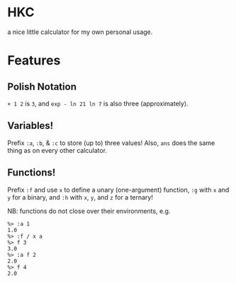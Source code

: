 # HKC
a nice little calculator for my own personal usage.

# Features
## Polish Notation
`+ 1 2` is `3`, and `exp - ln 21 ln 7` is also three (approximately).
## Variables!
Prefix `:a`, `:b`, & `:c` to store (up to) three values!
Also, `ans` does the same thing as on every other calculator.
## Functions!
Prefix `:f` and use `x` to define a unary (one-argument) function,
`:g` with `x` and `y` for a binary, and `:h` with `x`, `y`, and `z` for a ternary!

NB: functions do not close over their environments, e.g.
```
%> :a 1
1.0
%> :f / x a
%> f 3
3.0
%> :a f 2
2.0
%> f 4
2.0
```
